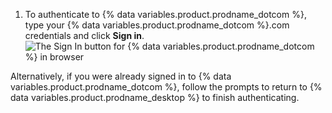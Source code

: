 1. To authenticate to {% data variables.product.prodname_dotcom %}, type your {% data variables.product.prodname_dotcom %}.com credentials and click **Sign in**.
   ![The Sign In button for {% data variables.product.prodname_dotcom %} in browser](/assets/images/help/desktop/sign-in-button-browser.png)

Alternatively, if you were already signed in to {% data variables.product.prodname_dotcom %}, follow the prompts to return to {% data variables.product.prodname_desktop %} to finish authenticating.
